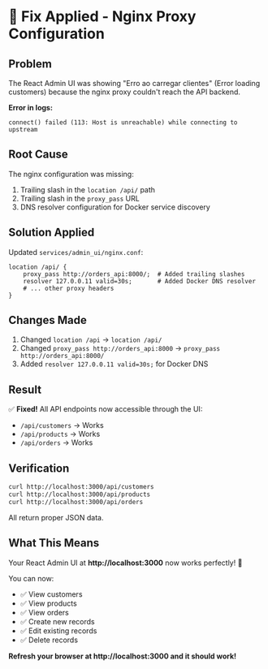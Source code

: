 # 🔧 Fix Applied - Nginx Proxy Configuration

## Problem
The React Admin UI was showing "Erro ao carregar clientes" (Error loading customers) because the nginx proxy couldn't reach the API backend.

**Error in logs:**
```
connect() failed (113: Host is unreachable) while connecting to upstream
```

## Root Cause
The nginx configuration was missing:
1. Trailing slash in the `location /api/` path
2. Trailing slash in the `proxy_pass` URL
3. DNS resolver configuration for Docker service discovery

## Solution Applied

Updated `services/admin_ui/nginx.conf`:

```nginx
location /api/ {
    proxy_pass http://orders_api:8000/;  # Added trailing slashes
    resolver 127.0.0.11 valid=30s;       # Added Docker DNS resolver
    # ... other proxy headers
}
```

## Changes Made

1. Changed `location /api` → `location /api/`
2. Changed `proxy_pass http://orders_api:8000` → `proxy_pass http://orders_api:8000/`
3. Added `resolver 127.0.0.11 valid=30s;` for Docker DNS

## Result

✅ **Fixed!** All API endpoints now accessible through the UI:
- `/api/customers` → Works
- `/api/products` → Works
- `/api/orders` → Works

## Verification

```bash
curl http://localhost:3000/api/customers
curl http://localhost:3000/api/products
curl http://localhost:3000/api/orders
```

All return proper JSON data.

## What This Means

Your React Admin UI at **http://localhost:3000** now works perfectly! 🎉

You can now:
- ✅ View customers
- ✅ View products  
- ✅ View orders
- ✅ Create new records
- ✅ Edit existing records
- ✅ Delete records

**Refresh your browser at http://localhost:3000 and it should work!**
